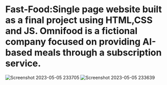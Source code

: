 # Fast-Food:Single page website built as a final project using HTML,CSS and JS. Omnifood is a fictional company focused on providing AI-based meals through a subscription service.    
![Screenshot 2023-05-05 233705](https://user-images.githubusercontent.com/76212467/236538076-535cb96a-5864-4dea-b17a-a2a388803f74.png)
![Screenshot 2023-05-05 233639](https://user-images.githubusercontent.com/76212467/236538565-07d894e1-bd41-449c-854f-37737738e1f8.png)
